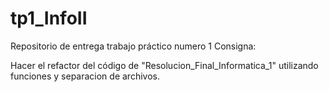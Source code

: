 # tp1_InfoII
Repositorio de entrega trabajo práctico numero 1
Consigna: 

Hacer el refactor del código de "Resolucion_Final_Informatica_1" utilizando funciones y separacion de archivos.
